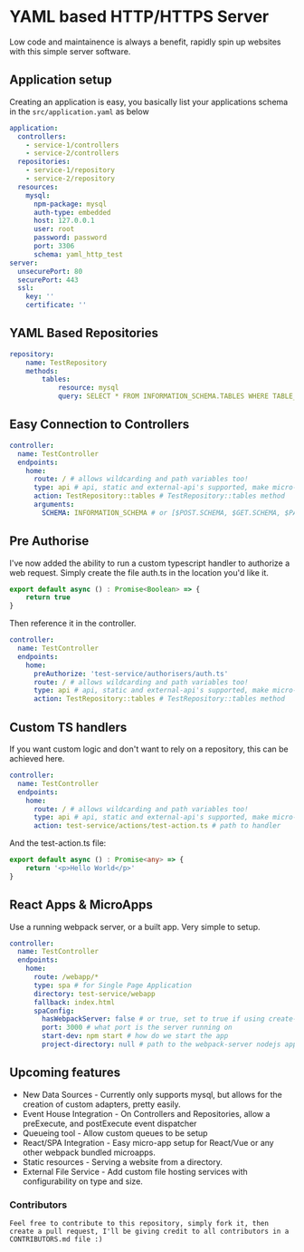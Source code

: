 # YAML based HTTP/HTTPS Server
Low code and maintainence is always a benefit, rapidly spin up websites with this simple server software. 

## Application setup
Creating an application is easy, you basically list your applications schema in the `src/application.yaml` as below
```yaml
application:
  controllers:
    - service-1/controllers
    - service-2/controllers
  repositories:
    - service-1/repository
    - service-2/repository
  resources:
    mysql:
      npm-package: mysql
      auth-type: embedded
      host: 127.0.0.1
      user: root
      password: password
      port: 3306
      schema: yaml_http_test
server:
  unsecurePort: 80
  securePort: 443
  ssl: 
    key: ''
    certificate: ''
```

## YAML Based Repositories
```yaml
repository:
    name: TestRepository
    methods:
        tables:
            resource: mysql
            query: SELECT * FROM INFORMATION_SCHEMA.TABLES WHERE TABLE_CATALOG = :SCHEMA    
```

## Easy Connection to Controllers
```yaml
controller:
  name: TestController
  endpoints:
    home:
      route: / # allows wildcarding and path variables too!
      type: api # api, static and external-api's supported, make micro-services easier!
      action: TestRepository::tables # TestRepository::tables method
      arguments:
        SCHEMA: INFORMATION_SCHEMA # or [$POST.SCHEMA, $GET.SCHEMA, $PATH.SCHEMA], easy customisation
```

## Pre Authorise
I've now added the ability to run a custom typescript handler to authorize a web request.
Simply create the file auth.ts in the location you'd like it.
```typescript
export default async () : Promise<Boolean> => {
    return true
}
```
Then reference it in the controller. 
```yaml
controller:
  name: TestController
  endpoints:
    home:
      preAuthorize: 'test-service/authorisers/auth.ts'
      route: / # allows wildcarding and path variables too!
      type: api # api, static and external-api's supported, make micro-services easier!
      action: TestRepository::tables # TestRepository::tables method
```

## Custom TS handlers
If you want custom logic and don't want to rely on a repository, this can be achieved here.

```yaml
controller:
  name: TestController
  endpoints:
    home:
      route: / # allows wildcarding and path variables too!
      type: api # api, static and external-api's supported, make micro-services easier!
      action: test-service/actions/test-action.ts # path to handler
```
And the test-action.ts file:
```typescript
export default async () : Promise<any> => {
    return '<p>Hello World</p>'
}
```

## React Apps & MicroApps
Use a running webpack server, or a built app. Very simple to setup. 
```yaml
controller:
  name: TestController
  endpoints:
    home:
      route: /webapp/*
      type: spa # for Single Page Application
      directory: test-service/webapp
      fallback: index.html
      spaConfig:
        hasWebpackServer: false # or true, set to true if using create-react-app
        port: 3000 # what port is the server running on
        start-dev: npm start # how do we start the app
        project-directory: null # path to the webpack-server nodejs app.
```


## Upcoming features
 - New Data Sources - Currently only supports mysql, but allows for the creation of custom adapters, pretty easily.
 - Event House Integration - On Controllers and Repositories, allow a preExecute, and postExecute event dispatcher
 - Queueing tool - Allow custom queues to be setup
 - React/SPA Integration - Easy micro-app setup for React/Vue or any other webpack bundled microapps. 
 - Static resources - Serving a website from a directory.
 - External File Service - Add custom file hosting services with configurability on type and size.

### Contributors
```text
Feel free to contribute to this repository, simply fork it, then create a pull request, I'll be giving credit to all contributors in a CONTRIBUTORS.md file :)
```